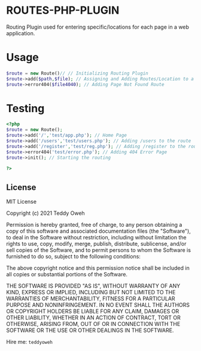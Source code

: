 # ROUTES-PHP-PLUGIN
Routing Plugin used for entering specific/locations for each page in a web application.

# Usage
```PHP
$route = new Route()// // Initializing Routing Plugin
$route->add($path,$file); // Assigning and Adding Routes/Location to a file for the Web Application;
$route->error404($file4040); // Adding Page Not Found Route
```
# Testing
```PHP
<?php
$route = new Route();
$route->add('/','test/app.php'); // Home Page
$route->add('/users','test/users.php'); // Adding /users to the route
$route->add('/register','test/reg.php'); // Adding /register to the route
$route->error404('test/error.php'); // Adding 404 Error Page
$route->init(); // Starting the routing
 
?>
```

License
----

MIT License

Copyright (c) 2021 Teddy Oweh

Permission is hereby granted, free of charge, to any person obtaining a copy
of this software and associated documentation files (the "Software"), to deal
in the Software without restriction, including without limitation the rights
to use, copy, modify, merge, publish, distribute, sublicense, and/or sell
copies of the Software, and to permit persons to whom the Software is
furnished to do so, subject to the following conditions:

The above copyright notice and this permission notice shall be included in all
copies or substantial portions of the Software.

THE SOFTWARE IS PROVIDED "AS IS", WITHOUT WARRANTY OF ANY KIND, EXPRESS OR
IMPLIED, INCLUDING BUT NOT LIMITED TO THE WARRANTIES OF MERCHANTABILITY,
FITNESS FOR A PARTICULAR PURPOSE AND NONINFRINGEMENT. IN NO EVENT SHALL THE
AUTHORS OR COPYRIGHT HOLDERS BE LIABLE FOR ANY CLAIM, DAMAGES OR OTHER
LIABILITY, WHETHER IN AN ACTION OF CONTRACT, TORT OR OTHERWISE, ARISING FROM,
OUT OF OR IN CONNECTION WITH THE SOFTWARE OR THE USE OR OTHER DEALINGS IN THE
SOFTWARE.


Hire me: `teddyoweh`
